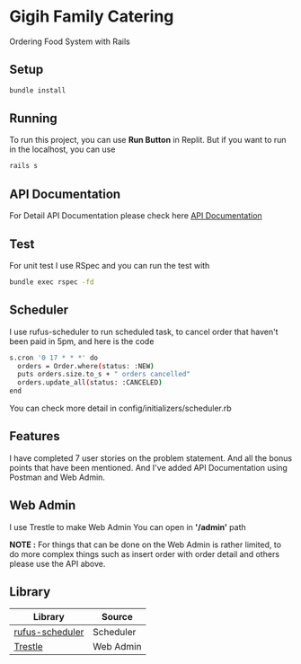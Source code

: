# Gigih Family Catering

Ordering Food System with Rails

## Setup

```sh
bundle install
```

## Running

To run this project, you can use **Run Button** in Replit.
But if you want to run in the localhost, you can use

```sh
rails s
```

## API Documentation

For Detail API Documentation please check here
[API Documentation](documenter.getpostman.com/view/12824474/Uyr7HeEE)

## Test

For unit test I use RSpec and you can run the test with

```sh
bundle exec rspec -fd
```

## Scheduler

I use rufus-scheduler to run scheduled task, to cancel order that haven't been paid in 5pm, and here is the code

```sh
s.cron '0 17 * * *' do
  orders = Order.where(status: :NEW)
  puts orders.size.to_s + " orders cancelled"
  orders.update_all(status: :CANCELED)
end
```

You can check more detail in config/initializers/scheduler.rb

## Features

I have completed 7 user stories on the problem statement. And all the bonus points that have been mentioned. And I've added API Documentation using Postman and Web Admin.

## Web Admin

I use Trestle to make Web Admin
You can open in **'/admin'** path

**NOTE :** For things that can be done on the Web Admin is rather limited, to do more complex things such as insert order with order detail and others please use the API above.

## Library

| Library                                                 | Source    |
| ------------------------------------------------------- | --------- |
| [rufus-scheduler](github.com/jmettraux/rufus-scheduler) | Scheduler |
| [Trestle](https://github.com/TrestleAdmin/trestle)      | Web Admin |
